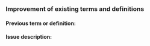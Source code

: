 <!--- the Title above should include "GLOSSARY" -->
<!--- Please, use the label "glossary" (on the right column) before submitting the issue -->

### Improvement of existing terms and definitions

#### Previous term or definition:
<!--- Please, provide the previous term or definition you would like to improve. -->

#### Issue description:
<!--- Please, provide a detailed description of the change or addition you are proposing. -->
